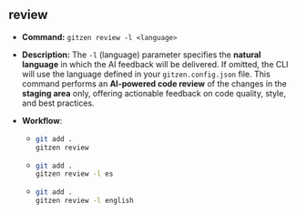 ## review

* **Command:** `gitzen review -l <language>`

* **Description:** The `-l` (language) parameter specifies the **natural language** in which the AI feedback will be delivered. If omitted, the CLI will use the language defined in your `gitzen.config.json` file. This command performs an **AI‑powered code review** of the changes in the **staging area** only, offering actionable feedback on code quality, style, and best practices.

* **Workflow**:
  - ```bash
    git add .
    gitzen review
    ```
  - ```bash
    git add .
    gitzen review -l es
    ```
  - ```bash
    git add .
    gitzen review -l english
    ```
